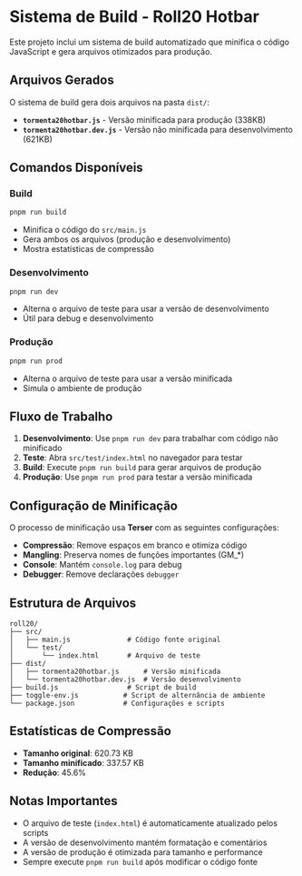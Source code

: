 # Sistema de Build - Roll20 Hotbar

Este projeto inclui um sistema de build automatizado que minifica o código JavaScript e gera arquivos otimizados para produção.

## Arquivos Gerados

O sistema de build gera dois arquivos na pasta `dist/`:

- **`tormenta20hotbar.js`** - Versão minificada para produção (338KB)
- **`tormenta20hotbar.dev.js`** - Versão não minificada para desenvolvimento (621KB)

## Comandos Disponíveis

### Build
```bash
pnpm run build
```
- Minifica o código do `src/main.js`
- Gera ambos os arquivos (produção e desenvolvimento)
- Mostra estatísticas de compressão

### Desenvolvimento
```bash
pnpm run dev
```
- Alterna o arquivo de teste para usar a versão de desenvolvimento
- Útil para debug e desenvolvimento

### Produção
```bash
pnpm run prod
```
- Alterna o arquivo de teste para usar a versão minificada
- Simula o ambiente de produção

## Fluxo de Trabalho

1. **Desenvolvimento**: Use `pnpm run dev` para trabalhar com código não minificado
2. **Teste**: Abra `src/test/index.html` no navegador para testar
3. **Build**: Execute `pnpm run build` para gerar arquivos de produção
4. **Produção**: Use `pnpm run prod` para testar a versão minificada

## Configuração de Minificação

O processo de minificação usa **Terser** com as seguintes configurações:

- **Compressão**: Remove espaços em branco e otimiza código
- **Mangling**: Preserva nomes de funções importantes (GM_*)
- **Console**: Mantém `console.log` para debug
- **Debugger**: Remove declarações `debugger`

## Estrutura de Arquivos

```
roll20/
├── src/
│   ├── main.js              # Código fonte original
│   └── test/
│       └── index.html       # Arquivo de teste
├── dist/
│   ├── tormenta20hotbar.js      # Versão minificada
│   └── tormenta20hotbar.dev.js  # Versão desenvolvimento
├── build.js                 # Script de build
├── toggle-env.js           # Script de alternância de ambiente
└── package.json            # Configurações e scripts
```

## Estatísticas de Compressão

- **Tamanho original**: 620.73 KB
- **Tamanho minificado**: 337.57 KB
- **Redução**: 45.6%

## Notas Importantes

- O arquivo de teste (`index.html`) é automaticamente atualizado pelos scripts
- A versão de desenvolvimento mantém formatação e comentários
- A versão de produção é otimizada para tamanho e performance
- Sempre execute `pnpm run build` após modificar o código fonte 